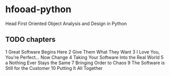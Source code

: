 hfooad-python
=============

Head First Oriented Object Analysis and Design in Python

TODO chapters
-------------
 1 Great Software Begins Here
 2 Give Them What They Want
 3 I Love You, You're Perfect... Now Change
 4 Taking Your Software Into the Real World
 5 a Nothing Ever Stays the Same
 7 Bringing Order to Chaos
 9 The Software is Still for the Customer
 10 Putting It All Together
